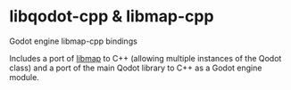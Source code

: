 # libqodot-cpp & libmap-cpp

Godot engine libmap-cpp bindings

Includes a port of [libmap](https://github.com/QodotPlugin/libmap/) to C++ (allowing multiple instances of the Qodot class) and a port of the main Qodot library to C++ as a Godot engine module.